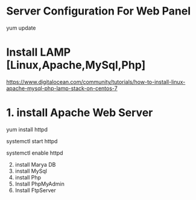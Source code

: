 # Server Configuration For Web Panel
yum update

# Install LAMP [Linux,Apache,MySql,Php]
https://www.digitalocean.com/community/tutorials/how-to-install-linux-apache-mysql-php-lamp-stack-on-centos-7

# 1. install Apache Web Server
yum install httpd

systemctl start httpd

systemctl enable httpd

2. install Marya DB
3. install MySql
4. install Php
5. Install PhpMyAdmin
6. Install FtpServer
